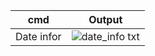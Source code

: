 | cmd | Output |
|------------|---------------|
| Date infor | ![date_info txt](https://github.com/user-attachments/assets/6610c486-2551-4168-9043-dc53d9ae9161) |

